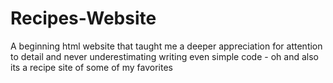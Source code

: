 # Recipes-Website
A beginning html website that taught me a deeper appreciation for attention to detail and never underestimating writing even simple code - oh and also its a recipe site of some of my favorites 
